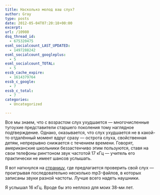 ```yaml
---
title: Насколько молод ваш слух?
author: Gray
type: posts
date: 2012-05-04T07:20:18+00:00
excerpt:
url: /10980
dsq_thread_id:
  - 675320475
esml_socialcount_LAST_UPDATED:
  - 1497288242
esml_socialcount_googleplus:
  - 5
esml_socialcount_TOTAL:
  - 5
essb_cache_expire:
  - 1614379764
essb_c_google:
  - 7
essb_c_total:
  - 7
categories:
  - Uncategorized

---
```








Все мы знаем, что с возрастом слух ухудшается — многочисленные тугоухие представители старшего поколения тому наглядное подтверждение. Однако, оказывается, что слух ухудшается не в какой-то отдалённый момент вдруг сразу — острота слуха, свойственная детям, непрерывно снижается с течением времени. Говорят, американские школьники беззастенчиво этим пользуются, ставя на свои телефоны рингтоном звук частотой 17 кГц — учитель его практически не имеет шансов услышать.

Я вот наткнулся на [страницу][1], где предлагается проверить свой слух — проигрывая последовательно несколько mp3-файлов, в которых записаны звуки разной частоты. Лучше всего надеть наушники. 

Я услышал 16 кГц. Вроде бы это неплохо для моих 38-ми лет.

 [1]: http://journal.plasticmind.com/ears/mosquito-tone-or-how-to-tell-youre-a-youngun/